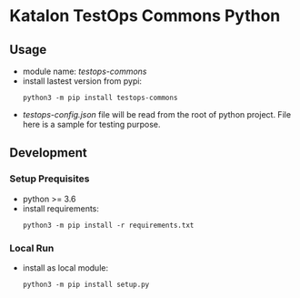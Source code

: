 # Katalon TestOps Commons Python

## Usage
- module name: *testops-commons*
- install lastest version from pypi:
  ```
  python3 -m pip install testops-commons
  ```
- *testops-config.json* file will be read from the root of python project. File here is a sample for testing purpose.

## Development
### Setup Prequisites
- python >= 3.6
- install requirements:
  ```
  python3 -m pip install -r requirements.txt
  ```
### Local Run
- install as local module:
  ```
  python3 -m pip install setup.py
  ```
